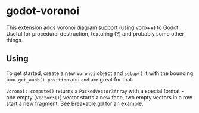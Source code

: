 # godot-voronoi
This extension adds voronoi diagram support (using [voro++](https://github.com/chr1shr/voro)) to Godot. Useful for procedural destruction, texturing (?) and probably some other things.

## Using
To get started, create a new `Voronoi` object and `setup()` it with the bounding box. `get_aabb().position` and `end` are great for that.

`Voronoi::compute()` returns a `PackedVector3Array` with a special format - one empty (`Vector3()`) vector starts a new face, two empty vectors in a row start a new fragment. See [Breakable.gd](https://github.com/pooroligarch/godot-voronoi-project/blob/master/Breakable.gd) for an example.